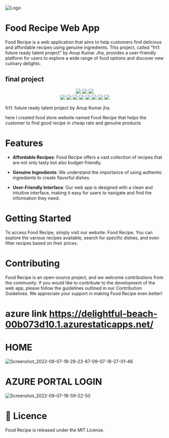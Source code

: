 

![Logo](https://tse1.mm.bing.net/th?id=OIP.JAQrWx3nzgvPeZYop90PJQHaB7&pid=Api&P=0&h=180)

# Food Recipe Web App


Food Recipe is a web application that aims to help customers find delicious and affordable recipes using genuine ingredients. This project, called "frt1: future ready talent project" by Anup Kumar Jha, provides a user-friendly platform for users to explore a wide range of food options and discover new culinary delights.


## final project  

<div align="center">
<img src="https://forthebadge.com/images/badges/built-with-love.svg" />
<img src="https://forthebadge.com/images/badges/uses-brains.svg" />
<img src="https://forthebadge.com/images/badges/powered-by-responsibility.svg" />
  <br>
<img src="https://img.shields.io/github/repo-size/Anupkjha2601/food-recipes-website" />
  <img src="https://img.shields.io/github/issues/Anupkjha2601/food-recipes-website" />
  <img src="https://img.shields.io/github/issues-closed-raw/Anupkjha2601/food-recipes-website" />
  <img src="https://img.shields.io/github/issues-pr-closed-raw/Anupkjha2601/food-recipes-website" />
  <img src="https://img.shields.io/github/issues-pr/Anupkjha2601/food-recipes-website" />
  <img src="https://img.shields.io/github/forks/Anupkjha2601/food-recipes-website" />
  <img src="https://img.shields.io/github/stars/Anupkjha2601/food-recipes-website" />
  <img src="https://img.shields.io/github/contributors/Anupkjha2601/food-recipes-website" />
</div>

frt1: future ready talent project by Anup Kumar jha.

here I created food store website named Food Recipe that helps the customer to find good recipe in cheap rate and genuine products

# Features

- **Affordable Recipes**: Food Recipe offers a vast collection of recipes that are not only tasty but also budget-friendly.

- **Genuine Ingredients**: We understand the importance of using authentic ingredients to create flavorful dishes. 
- **User-Friendly Interface**: Our web app is designed with a clean and intuitive interface, making it easy for users to navigate and find the information they need.


# Getting Started

To access Food Recipe, simply visit our website: Food Recipe. You can explore the various recipes available, search for specific dishes, and even filter recipes based on their prices.

# Contributing

Food Recipe is an open-source project, and we welcome contributions from the community. If you would like to contribute to the development of the web app, please follow the guidelines outlined in our Contribution Guidelines. We appreciate your support in making Food Recipe even better!

# azure link https://delightful-beach-00b073d10.1.azurestaticapps.net/ 
# HOME 
 
![![Screenshot_2022-09-07-18-28-23-87](https://user-images.githubusercontent.com/89571744/188884546-daac170b-f987-476d-9bc8-52ec059d64e7.jpg)-09-07-18-27-01-46](https://user-images.githubusercontent.com/89571744/188884400-3c08b6b4-c420-447b-b512-36fd47881271.jpg)


# AZURE PORTAL LOGIN
![Screenshot_2022-09-07-18-59-22-50](https://user-images.githubusercontent.com/89571744/188891163-c9420e15-1ef0-46d4-90bf-9ca87a75965f.jpg)

# 🪪 Licence

Food Recipe is released under the MIT License.
